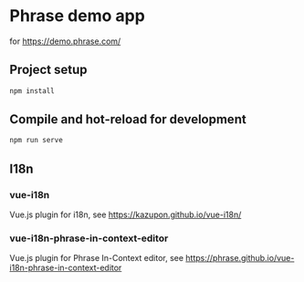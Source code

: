 # Phrase demo app
for https://demo.phrase.com/

## Project setup

```bash
npm install
```

## Compile and hot-reload for development

```bash
npm run serve
```

## I18n

### vue-i18n
Vue.js plugin for i18n, see https://kazupon.github.io/vue-i18n/

### vue-i18n-phrase-in-context-editor
Vue.js plugin for Phrase In-Context editor, see https://phrase.github.io/vue-i18n-phrase-in-context-editor